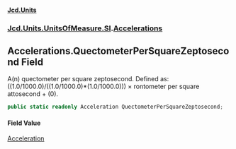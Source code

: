 #### [Jcd.Units](index.md 'index')
### [Jcd.Units.UnitsOfMeasure.SI](Jcd.Units.UnitsOfMeasure.SI.md 'Jcd.Units.UnitsOfMeasure.SI').[Accelerations](Accelerations.md 'Jcd.Units.UnitsOfMeasure.SI.Accelerations')

## Accelerations.QuectometerPerSquareZeptosecond Field

A(n) quectometer per square zeptosecond. Defined as: ((1.0/1000.0)/((1.0/1000.0)*(1.0/1000.0))) × rontometer per square attosecond + (0).

```csharp
public static readonly Acceleration QuectometerPerSquareZeptosecond;
```

#### Field Value
[Acceleration](Acceleration.md 'Jcd.Units.UnitTypes.Acceleration')